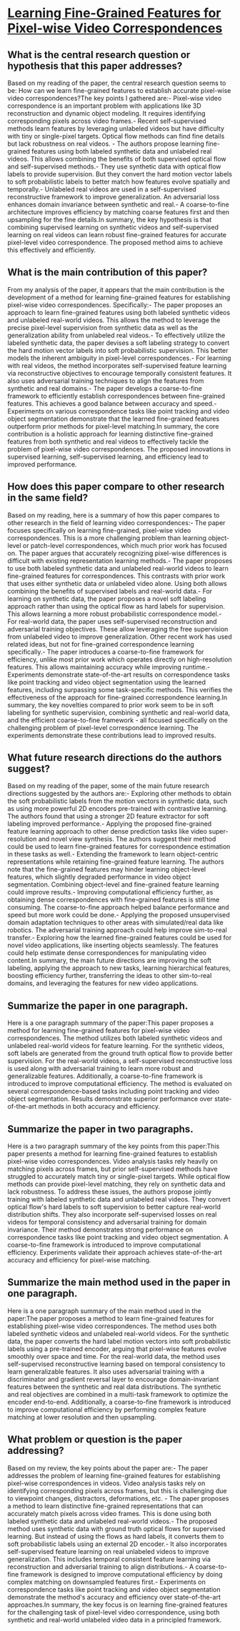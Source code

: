 # [Learning Fine-Grained Features for Pixel-wise Video Correspondences](https://arxiv.org/abs/2308.03040)

## What is the central research question or hypothesis that this paper addresses?

Based on my reading of the paper, the central research question seems to be: How can we learn fine-grained features to establish accurate pixel-wise video correspondences?The key points I gathered are:- Pixel-wise video correspondence is an important problem with applications like 3D reconstruction and dynamic object modeling. It requires identifying corresponding pixels across video frames.- Recent self-supervised methods learn features by leveraging unlabeled videos but have difficulty with tiny or single-pixel targets. Optical flow methods can find fine details but lack robustness on real videos. - The authors propose learning fine-grained features using both labeled synthetic data and unlabeled real videos. This allows combining the benefits of both supervised optical flow and self-supervised methods.- They use synthetic data with optical flow labels to provide supervision. But they convert the hard motion vector labels to soft probabilistic labels to better match how features evolve spatially and temporally.- Unlabeled real videos are used in a self-supervised reconstructive framework to improve generalization. An adversarial loss enhances domain invariance between synthetic and real.- A coarse-to-fine architecture improves efficiency by matching coarse features first and then upsampling for the fine details.In summary, the key hypothesis is that combining supervised learning on synthetic videos and self-supervised learning on real videos can learn robust fine-grained features for accurate pixel-level video correspondence. The proposed method aims to achieve this effectively and efficiently.


## What is the main contribution of this paper?

From my analysis of the paper, it appears that the main contribution is the development of a method for learning fine-grained features for establishing pixel-wise video correspondences. Specifically:- The paper proposes an approach to learn fine-grained features using both labeled synthetic videos and unlabeled real-world videos. This allows the method to leverage the precise pixel-level supervision from synthetic data as well as the generalization ability from unlabeled real videos.- To effectively utilize the labeled synthetic data, the paper devises a soft labeling strategy to convert the hard motion vector labels into soft probabilistic supervision. This better models the inherent ambiguity in pixel-level correspondences.- For learning with real videos, the method incorporates self-supervised feature learning via reconstructive objectives to encourage temporally consistent features. It also uses adversarial training techniques to align the features from synthetic and real domains.- The paper develops a coarse-to-fine framework to efficiently establish correspondences between fine-grained features. This achieves a good balance between accuracy and speed.- Experiments on various correspondence tasks like point tracking and video object segmentation demonstrate that the learned fine-grained features outperform prior methods for pixel-level matching.In summary, the core contribution is a holistic approach for learning distinctive fine-grained features from both synthetic and real videos to effectively tackle the problem of pixel-wise video correspondences. The proposed innovations in supervised learning, self-supervised learning, and efficiency lead to improved performance.


## How does this paper compare to other research in the same field?

Based on my reading, here is a summary of how this paper compares to other research in the field of learning video correspondences:- The paper focuses specifically on learning fine-grained, pixel-wise video correspondences. This is a more challenging problem than learning object-level or patch-level correspondences, which much prior work has focused on. The paper argues that accurately recognizing pixel-wise differences is difficult with existing representation learning methods.- The paper proposes to use both labeled synthetic data and unlabeled real-world videos to learn fine-grained features for correspondences. This contrasts with prior work that uses either synthetic data or unlabeled video alone. Using both allows combining the benefits of supervised labels and real-world data.- For learning on synthetic data, the paper proposes a novel soft labeling approach rather than using the optical flow as hard labels for supervision. This allows learning a more robust probabilistic correspondence model.- For real-world data, the paper uses self-supervised reconstruction and adversarial training objectives. These allow leveraging the free supervision from unlabeled video to improve generalization. Other recent work has used related ideas, but not for fine-grained correspondence learning specifically.- The paper introduces a coarse-to-fine framework for efficiency, unlike most prior work which operates directly on high-resolution features. This allows maintaining accuracy while improving runtime.- Experiments demonstrate state-of-the-art results on correspondence tasks like point tracking and video object segmentation using the learned features, including surpassing some task-specific methods. This verifies the effectiveness of the approach for fine-grained correspondence learning.In summary, the key novelties compared to prior work seem to be in soft labeling for synthetic supervision, combining synthetic and real-world data, and the efficient coarse-to-fine framework - all focused specifically on the challenging problem of pixel-level correspondence learning. The experiments demonstrate these contributions lead to improved results.


## What future research directions do the authors suggest?

Based on my reading of the paper, some of the main future research directions suggested by the authors are:- Exploring other methods to obtain the soft probabilistic labels from the motion vectors in synthetic data, such as using more powerful 2D encoders pre-trained with contrastive learning. The authors found that using a stronger 2D feature extractor for soft labeling improved performance.- Applying the proposed fine-grained feature learning approach to other dense prediction tasks like video super-resolution and novel view synthesis. The authors suggest their method could be used to learn fine-grained features for correspondence estimation in these tasks as well.- Extending the framework to learn object-centric representations while retaining fine-grained feature learning. The authors note that the fine-grained features may hinder learning object-level features, which slightly degraded performance in video object segmentation. Combining object-level and fine-grained feature learning could improve results.- Improving computational efficiency further, as obtaining dense correspondences with fine-grained features is still time consuming. The coarse-to-fine approach helped balance performance and speed but more work could be done.- Applying the proposed unsupervised domain adaptation techniques to other areas with simulated/real data like robotics. The adversarial training approach could help improve sim-to-real transfer.- Exploring how the learned fine-grained features could be used for novel video applications, like inserting objects seamlessly. The features could help estimate dense correspondences for manipulating video content.In summary, the main future directions are improving the soft labeling, applying the approach to new tasks, learning hierarchical features, boosting efficiency further, transferring the ideas to other sim-to-real domains, and leveraging the features for new video applications.


## Summarize the paper in one paragraph.

Here is a one paragraph summary of the paper:This paper proposes a method for learning fine-grained features for pixel-wise video correspondences. The method utilizes both labeled synthetic videos and unlabeled real-world videos for feature learning. For the synthetic videos, soft labels are generated from the ground truth optical flow to provide better supervision. For the real-world videos, a self-supervised reconstructive loss is used along with adversarial training to learn more robust and generalizable features. Additionally, a coarse-to-fine framework is introduced to improve computational efficiency. The method is evaluated on several correspondence-based tasks including point tracking and video object segmentation. Results demonstrate superior performance over state-of-the-art methods in both accuracy and efficiency.


## Summarize the paper in two paragraphs.

Here is a two paragraph summary of the key points from this paper:This paper presents a method for learning fine-grained features to establish pixel-wise video correspondences. Video analysis tasks rely heavily on matching pixels across frames, but prior self-supervised methods have struggled to accurately match tiny or single-pixel targets. While optical flow methods can provide pixel-level matching, they rely on synthetic data and lack robustness. To address these issues, the authors propose jointly training with labeled synthetic data and unlabeled real videos. They convert optical flow's hard labels to soft supervision to better capture real-world distribution shifts. They also incorporate self-supervised losses on real videos for temporal consistency and adversarial training for domain invariance. Their method demonstrates strong performance on correspondence tasks like point tracking and video object segmentation. A coarse-to-fine framework is introduced to improve computational efficiency. Experiments validate their approach achieves state-of-the-art accuracy and efficiency for pixel-wise matching.


## Summarize the main method used in the paper in one paragraph.

Here is a one paragraph summary of the main method used in the paper:The paper proposes a method to learn fine-grained features for establishing pixel-wise video correspondences. The method uses both labeled synthetic videos and unlabeled real-world videos. For the synthetic data, the paper converts the hard label motion vectors into soft probabilistic labels using a pre-trained encoder, arguing that pixel-wise features evolve smoothly over space and time. For the real-world data, the method uses self-supervised reconstructive learning based on temporal consistency to learn generalizable features. It also uses adversarial training with a discriminator and gradient reversal layer to encourage domain-invariant features between the synthetic and real data distributions. The synthetic and real objectives are combined in a multi-task framework to optimize the encoder end-to-end. Additionally, a coarse-to-fine framework is introduced to improve computational efficiency by performing complex feature matching at lower resolution and then upsampling.


## What problem or question is the paper addressing?

Based on my review, the key points about the paper are:- The paper addresses the problem of learning fine-grained features for establishing pixel-wise correspondences in videos. Video analysis tasks rely on identifying corresponding pixels across frames, but this is challenging due to viewpoint changes, distractors, deformations, etc. - The paper proposes a method to learn distinctive fine-grained representations that can accurately match pixels across video frames. This is done using both labeled synthetic data and unlabeled real-world videos.- The proposed method uses synthetic data with ground truth optical flows for supervised learning. But instead of using the flows as hard labels, it converts them to soft probabilistic labels using an external 2D encoder.- It also incorporates self-supervised feature learning on real unlabeled videos to improve generalization. This includes temporal consistent feature learning via reconstruction and adversarial training to align distributions.- A coarse-to-fine framework is designed to improve computational efficiency by doing complex matching on downsampled features first.- Experiments on correspondence tasks like point tracking and video object segmentation demonstrate the method's accuracy and efficiency over state-of-the-art approaches.In summary, the key focus is on learning fine-grained features for the challenging task of pixel-level video correspondence, using both synthetic and real-world unlabeled video data in a principled framework.
